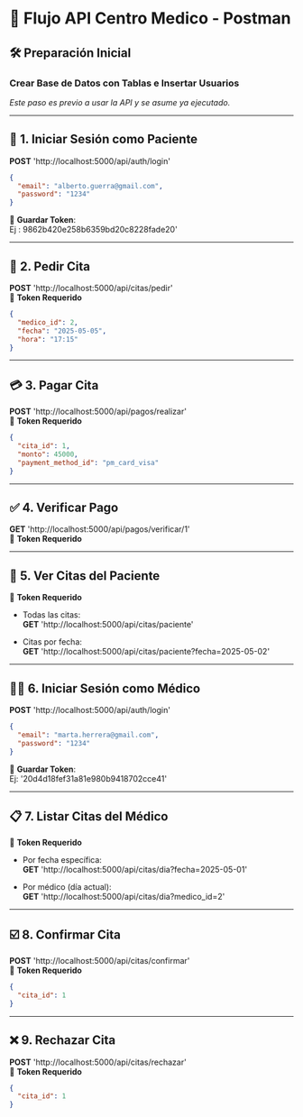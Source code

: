 
# 🏥 Flujo API Centro Medico - Postman

## 🛠️ Preparación Inicial
### Crear Base de Datos con Tablas e Insertar Usuarios  
_Este paso es previo a usar la API y se asume ya ejecutado._

---

## 🔐 1. Iniciar Sesión como Paciente
**POST** 'http://localhost:5000/api/auth/login'  
```json
{
  "email": "alberto.guerra@gmail.com",
  "password": "1234"
}
```

📌 **Guardar Token**:  
Ej : 9862b420e258b6359bd20c8228fade20'

---

## 📅 2. Pedir Cita
**POST** 'http://localhost:5000/api/citas/pedir'  
🔑 **Token Requerido**
```json
{
  "medico_id": 2,
  "fecha": "2025-05-05",
  "hora": "17:15"
}
```

---

## 💳 3. Pagar Cita
**POST** 'http://localhost:5000/api/pagos/realizar'  
🔑 **Token Requerido**
```json
{
  "cita_id": 1,
  "monto": 45000,
  "payment_method_id": "pm_card_visa"
}
```

---

## ✅ 4. Verificar Pago
**GET** 'http://localhost:5000/api/pagos/verificar/1'  
🔑 **Token Requerido**

---

## 📖 5. Ver Citas del Paciente  
🔑 **Token Requerido**

- Todas las citas:  
  **GET** 'http://localhost:5000/api/citas/paciente'

- Citas por fecha:  
  **GET** 'http://localhost:5000/api/citas/paciente?fecha=2025-05-02'

---

## 👨‍⚕️ 6. Iniciar Sesión como Médico
**POST** 'http://localhost:5000/api/auth/login'  
```json
{
  "email": "marta.herrera@gmail.com",
  "password": "1234"
}
```

📌 **Guardar Token**:  
Ej: '20d4d18fef31a81e980b9418702cce41'

---

## 📋 7. Listar Citas del Médico  
🔑 **Token Requerido**

- Por fecha específica:  
  **GET** 'http://localhost:5000/api/citas/dia?fecha=2025-05-01'

- Por médico (día actual):  
  **GET** 'http://localhost:5000/api/citas/dia?medico_id=2'

---

## ☑️ 8. Confirmar Cita
**POST** 'http://localhost:5000/api/citas/confirmar'  
🔑 **Token Requerido**
```json
{
  "cita_id": 1
}
```

---

## ❌ 9. Rechazar Cita
**POST** 'http://localhost:5000/api/citas/rechazar'  
🔑 **Token Requerido**
```json
{
  "cita_id": 1
}
```